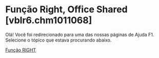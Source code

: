 
# Função Right, Office Shared [vblr6.chm1011068]

Olá! Você foi redirecionado para uma das nossas páginas de Ajuda F1. Selecione o tópico que estava procurando abaixo.

[Função RIGHT](http://msdn.microsoft.com/library/efa00f0a-8d7d-df81-f889-16de010c2f53%28Office.15%29.aspx)
